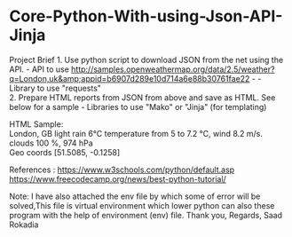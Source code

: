 # Core-Python-With-using-Json-API-Jinja
Project Brief  1. Use python script to download JSON from the net using the API. 
              - API to use http://samples.openweathermap.org/data/2.5/weather?q=London,uk&amp;appid=b6907d289e10d714a6e88b30761fae22 - 
              - Library to use "requests"  
 2. Prepare HTML reports from JSON from above and save as HTML. See below for a sample - Libraries to use "Mako" or  "Jinja" (for templating)  

HTML Sample:  
London, GB  light rain 
6°С temperature from 5 to 7.2 °С, wind 8.2 m/s. clouds 100 %, 974 hPa  
Geo coords [51.5085, -0.1258]  

References :  https://www.w3schools.com/python/default.asp 
              https://www.freecodecamp.org/news/best-python-tutorial/  
              
Note: I have also attached the env file by which some of error will be solved,This file is virtual environment which lower python can also these program with the help of environment (env) file. 
Thank you, 
Regards, 
Saad Rokadia 
